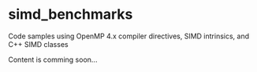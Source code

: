 # simd_benchmarks
Code samples using OpenMP 4.x compiler directives, SIMD intrinsics, and C++ SIMD classes

Content is comming soon...
